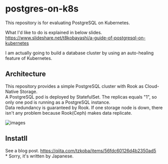 # postgres-on-k8s
This repository is for evaluating PostgreSQL on Kubernetes.

What I'd like to do is explained in below slides.<br>
https://www.slideshare.net/t8kobayashi/a-guide-of-postgresql-on-kubernetes <br>

I am actually going to build a database cluster by using an auto-healing feature of Kubernetes.

## Architecture
This repository provides a simple PostgreSQL cluster with Rook as Cloud-Native Storage.<br>
A PostgreSQL pod is deployed by StatefulSet. The replicas equals "1", so only one pod is running as a PostgreSQL instance.<br>
Data redundancy is guaranteed by Rook. If one storage node is down, there isn't any problem because Rook(Ceph) makes data replicate.<br>

![images](https://user-images.githubusercontent.com/8575943/52319238-0433f980-2a0c-11e9-965e-19d937d411d6.PNG)

## Instatll
See a blog post. https://qiita.com/tzkoba/items/56fdc60126d4b2350ad5 <br>
\* Sorry, it's written by Japanese.
